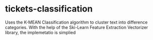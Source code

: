 # tickets-classification

Uses the K-MEAN Classification algorithm to cluster text into difference categories.
With the help of the Ski-Learn Feature Extraction Vectorizer library, the implemetatio is simplied 
